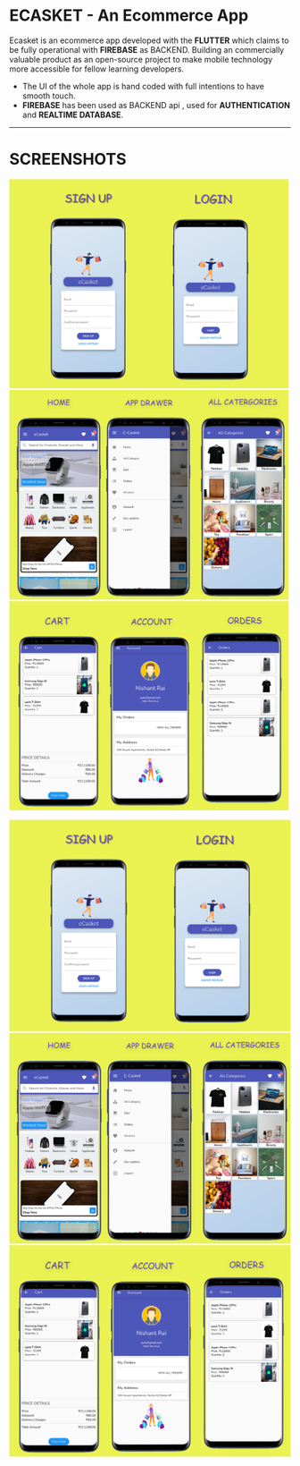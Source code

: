 # ECASKET - An Ecommerce App

Ecasket is an ecommerce app developed with the **FLUTTER** which claims to be fully operational with **FIREBASE** as BACKEND. Building an commercially valuable product as an open-source project to make mobile technology more accessible for fellow learning developers.

- The UI of the whole app is hand coded with full intentions to have smooth touch.
- **FIREBASE** has been used as BACKEND api , used for **AUTHENTICATION** and **REALTIME DATABASE**.

***

# SCREENSHOTS

<img src="https://github.com/nishantrai727/ECASKET/blob/main/screenshots/first.jpg" width="500">
<img src="https://github.com/nishantrai727/ECASKET/blob/main/screenshots/second.jpg" width="500">
<img src="https://github.com/nishantrai727/ECASKET/blob/main/screenshots/third.jpg" width="500">

![screenshots](https://github.com/nishantrai727/ECASKET/blob/main/screenshots/first.jpg)
![screenshots](https://github.com/nishantrai727/ECASKET/blob/main/screenshots/second.jpg)
![screenshots](https://github.com/nishantrai727/ECASKET/blob/main/screenshots/third.jpg)

